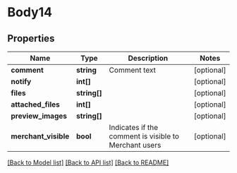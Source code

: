 # Body14

## Properties
Name | Type | Description | Notes
------------ | ------------- | ------------- | -------------
**comment** | **string** | Comment text | [optional] 
**notify** | **int[]** |  | [optional] 
**files** | **string[]** |  | [optional] 
**attached_files** | **int[]** |  | [optional] 
**preview_images** | **string[]** |  | [optional] 
**merchant_visible** | **bool** | Indicates if the comment is visible to Merchant users | [optional] 

[[Back to Model list]](../../README.md#documentation-for-models) [[Back to API list]](../../README.md#documentation-for-api-endpoints) [[Back to README]](../../README.md)

